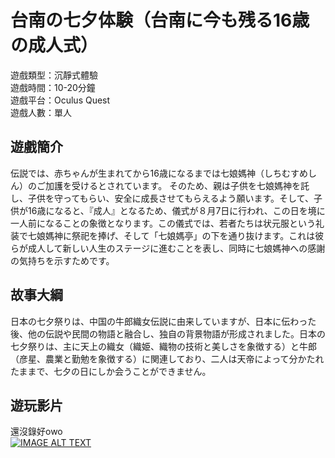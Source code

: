 # 台南の七夕体験（台南に今も残る16歳の成人式）

遊戲類型：沉靜式體驗   
遊戲時間：10-20分鐘  
遊戲平台：Oculus Quest  
遊戲人數：單人

## 遊戲簡介

伝説では、赤ちゃんが生まれてから16歳になるまでは七娘媽神（しちむすめしん）のご加護を受けるとされています。
そのため、親は子供を七娘媽神を託し、子供を守ってもらい、安全に成長させてもらえるよう願います。そして、子供が16歳になると、『成人』となるため、儀式が８月7日に行われ、この日を境に一人前になることの象徴となります。この儀式では、若者たちは状元服という礼装で七娘媽神に祭祀を捧げ、そして「七娘媽亭」の下を通り抜けます。これは彼らが成人して新しい人生のステージに進むことを表し、同時に七娘媽神への感謝の気持ちを示すためです。
## 故事大綱

日本の七夕祭りは、中国の牛郎織女伝説に由来していますが、日本に伝わった後、他の伝説や民間の物語と融合し、独自の背景物語が形成されました。日本の七夕祭りは、主に天上の織女（織姫、織物の技術と美しさを象徴する）と牛郎（彦星、農業と勤勉を象徴する）に関連しており、二人は天帝によって分かたれたままで、七夕の日にしか会うことができません。

## 遊玩影片
還沒錄好owo  
[![IMAGE ALT TEXT](http://img.youtube.com/vi/6Jq17VpJY7o/0.jpg)](https://www.youtube.com/watch?v=6Jq17VpJY7o "Unity Snake Game")
